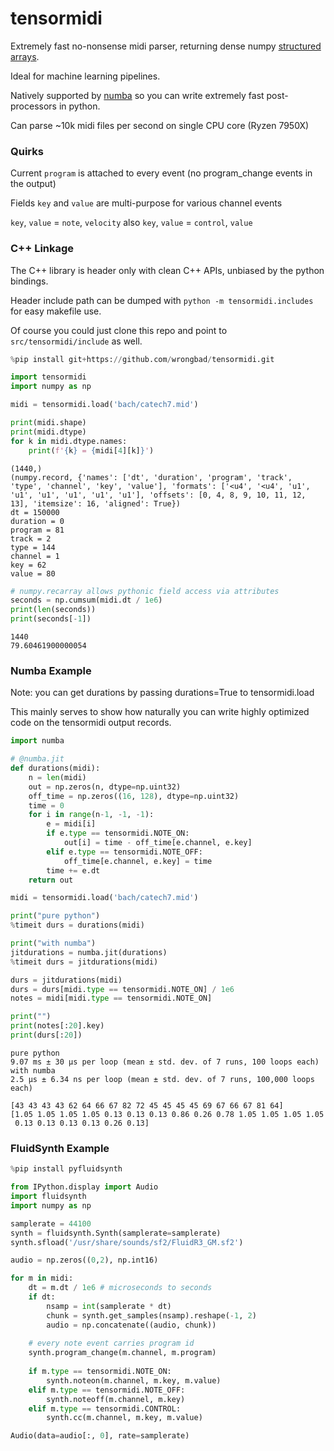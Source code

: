 # tensormidi

Extremely fast no-nonsense midi parser, returning dense numpy [structured arrays](https://numpy.org/doc/stable/user/basics.rec.html).

Ideal for machine learning pipelines.

Natively supported by [numba](https://numba.pydata.org/) so you can write extremely fast post-processors in python.

Can parse ~10k midi files per second on single CPU core (Ryzen 7950X)

### Quirks

Current `program` is attached to every event (no program_change events in the output)

Fields `key` and `value` are multi-purpose for various channel events

`key`, `value` = `note`, `velocity` also `key`, `value` = `control`, `value`

### C++ Linkage

The C++ library is header only with clean C++ APIs, unbiased by the python bindings.

Header include path can be dumped with `python -m tensormidi.includes` for easy makefile use. 

Of course you could just clone this repo and point to `src/tensormidi/include` as well.



```python
%pip install git+https://github.com/wrongbad/tensormidi.git
```


```python
import tensormidi
import numpy as np

midi = tensormidi.load('bach/catech7.mid')

print(midi.shape)
print(midi.dtype)
for k in midi.dtype.names:
    print(f'{k} = {midi[4][k]}')
```

    (1440,)
    (numpy.record, {'names': ['dt', 'duration', 'program', 'track', 'type', 'channel', 'key', 'value'], 'formats': ['<u4', '<u4', 'u1', 'u1', 'u1', 'u1', 'u1', 'u1'], 'offsets': [0, 4, 8, 9, 10, 11, 12, 13], 'itemsize': 16, 'aligned': True})
    dt = 150000
    duration = 0
    program = 81
    track = 2
    type = 144
    channel = 1
    key = 62
    value = 80



```python
# numpy.recarray allows pythonic field access via attributes
seconds = np.cumsum(midi.dt / 1e6)
print(len(seconds))
print(seconds[-1])
```

    1440
    79.60461900000054


### Numba Example

Note: you can get durations by passing durations=True to tensormidi.load

This mainly serves to show how naturally you can write highly optimized code on the tensormidi output records.


```python
import numba

# @numba.jit
def durations(midi):
    n = len(midi)
    out = np.zeros(n, dtype=np.uint32)
    off_time = np.zeros((16, 128), dtype=np.uint32)
    time = 0
    for i in range(n-1, -1, -1):
        e = midi[i]
        if e.type == tensormidi.NOTE_ON:
            out[i] = time - off_time[e.channel, e.key]
        elif e.type == tensormidi.NOTE_OFF:
            off_time[e.channel, e.key] = time
        time += e.dt
    return out

midi = tensormidi.load('bach/catech7.mid')

print("pure python")
%timeit durs = durations(midi)

print("with numba")
jitdurations = numba.jit(durations)
%timeit durs = jitdurations(midi)

durs = jitdurations(midi)
durs = durs[midi.type == tensormidi.NOTE_ON] / 1e6
notes = midi[midi.type == tensormidi.NOTE_ON]

print("")
print(notes[:20].key)
print(durs[:20])
```

    pure python
    9.07 ms ± 30 µs per loop (mean ± std. dev. of 7 runs, 100 loops each)
    with numba
    2.5 µs ± 6.34 ns per loop (mean ± std. dev. of 7 runs, 100,000 loops each)
    
    [43 43 43 43 62 64 66 67 82 72 45 45 45 45 69 67 66 67 81 64]
    [1.05 1.05 1.05 1.05 0.13 0.13 0.13 0.86 0.26 0.78 1.05 1.05 1.05 1.05
     0.13 0.13 0.13 0.13 0.26 0.13]


### FluidSynth Example


```python
%pip install pyfluidsynth
```


```python
from IPython.display import Audio
import fluidsynth
import numpy as np

samplerate = 44100
synth = fluidsynth.Synth(samplerate=samplerate)
synth.sfload('/usr/share/sounds/sf2/FluidR3_GM.sf2')

audio = np.zeros((0,2), np.int16)

for m in midi:
    dt = m.dt / 1e6 # microseconds to seconds
    if dt:
        nsamp = int(samplerate * dt)
        chunk = synth.get_samples(nsamp).reshape(-1, 2)
        audio = np.concatenate((audio, chunk))
    
    # every note event carries program id
    synth.program_change(m.channel, m.program)
    
    if m.type == tensormidi.NOTE_ON:
        synth.noteon(m.channel, m.key, m.value)
    elif m.type == tensormidi.NOTE_OFF:
        synth.noteoff(m.channel, m.key)
    elif m.type == tensormidi.CONTROL:
        synth.cc(m.channel, m.key, m.value)

Audio(data=audio[:, 0], rate=samplerate)
```
